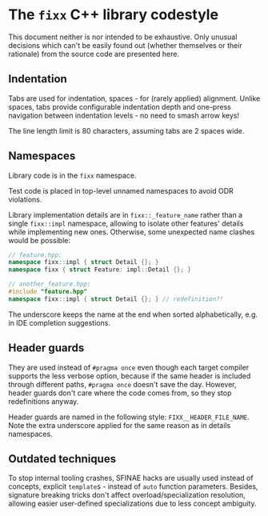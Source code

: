 # The `fixx` C++ library codestyle

This document neither is nor intended to be exhaustive. Only unusual decisions which can't be easily found out (whether themselves or their rationale) from the source code are presented here.

## Indentation

Tabs are used for indentation, spaces - for (rarely applied) alignment. Unlike spaces, tabs provide configurable indentation depth and one-press navigation between indentation levels - no need to smash arrow keys!

The line length limit is 80 characters, assuming tabs are 2 spaces wide.

## Namespaces

Library code is in the `fixx` namespace.

Test code is placed in top-level unnamed namespaces to avoid ODR violations.

Library implementation details are in `fixx::_feature_name` rather than a single `fixx::impl` namespace, allowing to isolate other features' details while implementing new ones. Otherwise, some unexpected name clashes would be possible:
```c++
// feature.hpp:
namespace fixx::impl { struct Detail {}; }
namespace fixx { struct Feature: impl::Detail {}; }

// another_feature.hpp:
#include "feature.hpp"
namespace fixx::impl { struct Detail {}; } // redefinition?!
```

The underscore keeps the name at the end when sorted alphabetically, e.g. in IDE completion suggestions.

## Header guards

They are used instead of `#pragma once` even though each target compiler supports the less verbose option, because if the same header is included through different paths, `#pragma once` doesn't save the day. However, header guards don't care where the code comes from, so they stop redefinitions anyway.

Header guards are named in the following style: `FIXX__HEADER_FILE_NAME`. Note the extra underscore applied for the same reason as in details namespaces.

## Outdated techniques

To stop internal tooling crashes, SFINAE hacks are usually used instead of concepts, explicit `template`s - instead of `auto` function parameters. Besides, signature breaking tricks don't affect overload/specialization resolution, allowing easier user-defined specializations due to less concept ambiguity.